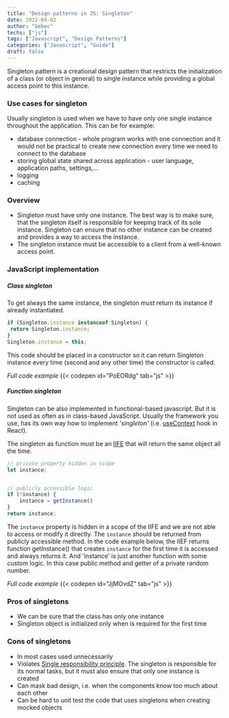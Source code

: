 ```yaml
---
title: "Design patterns in JS: Singleton"
date: 2022-04-02
author: "Gebec"
techs: ["js"]
tags: ["Javascript", "Design Patterns"]
categories: ["Javascript", "Guide"]
draft: false
---
```


Singleton pattern is a creational design pattern that restricts the initialization of a class (or object in general) to single instance while providing a global access point to this instance.

### Use cases for singleton
Usually singleton is used when we have to have only one single instance throughout the application. This can be for example:
- database connection - whole program works with one connection and it would not be practical to create new connection every time we need to connect to the database
- storing global state shared across application - user language, application paths, settings,...
- logging
- caching


### Overview
- Singleton must have only one instance. The best way is to make sure, that the singleton itself is responsible for keeping track of its sole instance. Singleton can ensure that no other instance can be created and provides a way to access the instance.
- The singleton instance must be accessible to a client from a well-known access point.

### JavaScript implementation
##### Class singleton
To get always the same instance, the singleton must return its instance if already instantiated.
```js
if (Singleton.instance instanceof Singleton) {
 return Singleton.instance;
}
Singleton.instance = this;
```

This code should be placed in a constructor so it can return Singleton instance every time (second and any other time) the constructor is called.

*Full code example*
{{< codepen id="PoEORdg" tab="js" >}}

##### Function singleton
Singleton can be also implemented in functional-based javascript. But it is not used as often as in class-based JavaScript. Usually the framework you use, has its own way how to implement *'singleton'* (i.e. [useContext](https://reactjs.org/docs/context.html) hook in React).

The singleton as function must be an [IIFE](https://developer.mozilla.org/en-US/docs/Glossary/IIFE) that will return the same object all the time.
```js
// private property hidden in scope
let instance;


// publicly accessible logic
if (!instance) {
    instance = getInstance()
}
return instance;
```

The `instance` property is hidden in a scope of the IIFE and we are not able to access or modify it directly. The `instance` should be returned from publicly accessible method. In the code example below, the IIEF returns function getInstance() that creates `instance` for the first time it is accessed and always returns it. And 'instance' is just another function with some custom logic. In this case public method and getter of a private random number.

*Full code example*
{{< codepen id="JjMOvdZ" tab="js" >}}


### Pros of singletons
- We can be sure that the class has only one instance
- Singleton object is initialized only when is required for the first time

### Cons of singletons
- In most cases used unnecessarily
- Violates [Single responsibility principle](https://en.wikipedia.org/wiki/Single-responsibility_principle). The singleton is responsible for its normal tasks, but it must also ensure that only one instance is created
- Can mask bad design, i.e. when the components know too much about each other
- Can be hard to unit test the code that uses singletons when creating mocked objects
